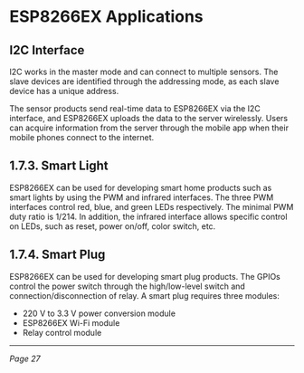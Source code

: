 # ESP8266EX Applications

## I2C Interface

I2C works in the master mode and can connect to multiple sensors. The slave devices are identified through the addressing mode, as each slave device has a unique address.

The sensor products send real-time data to ESP8266EX via the I2C interface, and ESP8266EX uploads the data to the server wirelessly. Users can acquire information from the server through the mobile app when their mobile phones connect to the internet.

## 1.7.3. Smart Light

ESP8266EX can be used for developing smart home products such as smart lights by using the PWM and infrared interfaces. The three PWM interfaces control red, blue, and green LEDs respectively. The minimal PWM duty ratio is 1/214. In addition, the infrared interface allows specific control on LEDs, such as reset, power on/off, color switch, etc.

## 1.7.4. Smart Plug

ESP8266EX can be used for developing smart plug products. The GPIOs control the power switch through the high/low-level switch and connection/disconnection of relay. A smart plug requires three modules:

- 220 V to 3.3 V power conversion module
- ESP8266EX Wi-Fi module
- Relay control module

---
*Page 27*